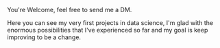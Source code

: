 You're Welcome, feel free to send me a DM. 

Here you can see my very first projects in data science, I'm glad with the enormous possibilities that I've experienced so far and my goal is keep improving to be a change.
